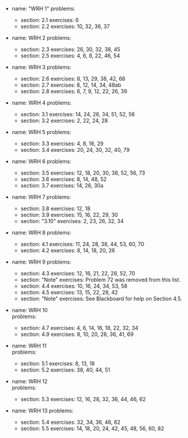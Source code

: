 - name: "WRH 1"
  problems:
    - section: 2.1
      exercises: 6
    - section: 2.2
      exercises: 10, 32, 36, 37

- name: WRH 2
  problems:
    - section: 2.3
      exercises: 26, 30, 32, 38, 45
    - section: 2.5
      exercises: 4, 6, 8, 22, 46, 54

- name: WRH 3
  problems:
    - section: 2.6
      exercises: 8, 13, 29, 38, 42, 68
    - section: 2.7
      exercises: 8, 12, 14, 34, 48ab
    - section: 2.8
      exercises: 6, 7, 9, 12, 22, 26, 39

- name: WRH 4
  problems:
    - section: 3.1
      exercises: 14, 24, 26, 34, 51, 52, 56
    - section: 3.2
      exercises: 2, 22, 24, 28

- name: WRH 5
  problems:
    - section: 3.3
      exercises: 4, 8, 16, 29
    - section: 3.4
      exercises: 20, 24, 30, 32, 40, 79

- name: WRH 6
  problems:
    - section: 3.5 
      exercises: 12, 18, 20, 30, 38, 52, 56, 73
    - section: 3.6
      exercises: 8, 14, 48, 52
    - section: 3.7 
      exercises: 14, 26, 30a

- name: WRH 7
  problems:
    - section: 3.8
      exercises: 12, 18
    - section: 3.9
      exercises: 15, 16, 22, 29, 30
    - section: "3.10"
      exercises: 2, 23, 26, 32, 34

- name: WRH 8 
  problems:
    - section: 4.1
      exercises: 11, 24, 28, 38, 44, 53, 60, 70
    - section: 4.2
      exercises: 8, 14, 18, 20, 26

- name: WRH 9 
  problems:
    - section: 4.3
      exercises: 12, 16, 21, 22, 28, 52, 70
    - section: "Note"
      exercises: Problem 72 was removed from this list.
    - section: 4.4
      exercises: 10, 16, 24, 34, 53, 58
    - section: 4.5
      exercises: 13, 15, 22, 28, 42
    - section: "Note"
      exercises: See Blackboard for help on Section 4.5.

- name: WRH 10  
  problems:
    - section: 4.7
      exercises: 4, 6, 14, 16, 18, 22, 32, 34
    - section: 4.9
      exercises: 8, 10, 20, 28, 36, 41, 69

- name: WRH 11  
  problems:
    - section: 5.1
      exercises: 8, 13, 18
    - section: 5.2
      exercises: 38, 40, 44, 51

- name: WRH 12  
  problems:
    - section: 5.3 
      exercises: 12, 16, 28, 32, 36, 44, 46, 62
       

- name: WRH 13
  problems:
    - section: 5.4
      exercises: 32, 34, 36, 46, 62
    - section: 5.5
      exercises: 14, 18, 20, 24, 42, 45, 48, 56, 60, 82
